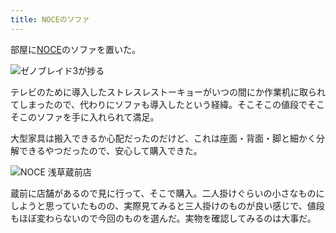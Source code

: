```yaml
---
title: NOCEのソファ
---
```

部屋に[NOCE](https://www.noce.co.jp/)のソファを置いた。

![](https://lh5.googleusercontent.com/iOqCAOkfMvYJoEIVKb55SZH4kvsiI-uvDYS9KRNivtiGPG8z2fzyFFrpNOHlI7Bvfcsl0_BZLbFdDi8JH9QfhZVMM81A_RlaOTp_MAVG_VFCej2bVB1tptz7htQ4l8vRbfwY1PtzkL3W0uNiq9an3bU "ゼノブレイド3が捗る")

テレビのために導入したストレスレストーキョーがいつの間にか作業机に取られてしまったので、代わりにソファも導入したという経緯。そこそこの値段でそこそこのソファを手に入れられて満足。

大型家具は搬入できるか心配だったのだけど、これは座面・背面・脚と細かく分解できるやつだったので、安心して購入できた。

![](https://lh5.googleusercontent.com/UpVDwBgVQ87QkLva2EWzA8a5sH0n4tGuQcmc0DEFPrdMsrNYqYZxK3OUE1LNCXaSKNRRzyjmvx2Cq0lcoyJqkjoeuQdMlMoAZ7Q16h8AXJdFpLf0Eq-v4cSFmXOnfGP-nTmcGtpYQjTaGeSur85YIGM "NOCE 浅草蔵前店")

蔵前に店舗があるので見に行って、そこで購入。二人掛けぐらいの小さなものにしようと思っていたものの、実際見てみると三人掛けのものが良い感じで、値段もほぼ変わらないので今回のものを選んだ。実物を確認してみるのは大事だ。
